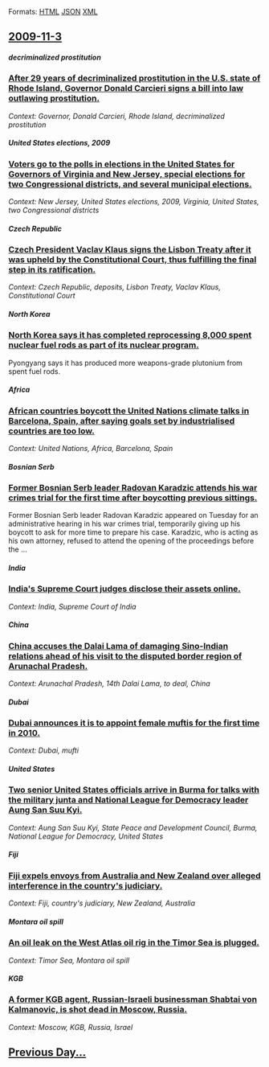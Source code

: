 
Formats: [HTML](2009/11/3/index.html)  [JSON](2009/11/3/index.json)  [XML](2009/11/3/index.xml)  

## [2009-11-3](/news/2009/11/3/index.md)

##### decriminalized prostitution
### [ After 29 years of decriminalized prostitution in the U.S. state of Rhode Island, Governor Donald Carcieri signs a bill into law outlawing prostitution. ](/news/2009/11/3/after-29-years-of-decriminalized-prostitution-in-the-u-s-state-of-rhode-island-governor-donald-carcieri-signs-a-bill-into-law-outlawing-p.md)
_Context: Governor, Donald Carcieri, Rhode Island, decriminalized prostitution_

##### United States elections, 2009
### [ Voters go to the polls in elections in the United States for Governors of Virginia and New Jersey, special elections for two Congressional districts, and several municipal elections. ](/news/2009/11/3/voters-go-to-the-polls-in-elections-in-the-united-states-for-governors-of-virginia-and-new-jersey-special-elections-for-two-congressional.md)
_Context: New Jersey, United States elections, 2009, Virginia, United States, two Congressional districts_

##### Czech Republic
### [ Czech President Vaclav Klaus signs the Lisbon Treaty after it was upheld by the Constitutional Court, thus fulfilling the final step in its ratification. ](/news/2009/11/3/czech-president-va-clav-klaus-signs-the-lisbon-treaty-after-it-was-upheld-by-the-constitutional-court-thus-fulfilling-the-final-step-in-it.md)
_Context: Czech Republic, deposits, Lisbon Treaty, Vaclav Klaus, Constitutional Court_

##### North Korea
### [ North Korea says it has completed reprocessing 8,000 spent nuclear fuel rods as part of its nuclear program. ](/news/2009/11/3/north-korea-says-it-has-completed-reprocessing-8-000-spent-nuclear-fuel-rods-as-part-of-its-nuclear-program.md)
Pyongyang says it has produced more weapons-grade plutonium from spent fuel rods.

##### Africa
### [ African countries boycott the United Nations climate talks in Barcelona, Spain, after saying goals set by industrialised countries are too low. ](/news/2009/11/3/african-countries-boycott-the-united-nations-climate-talks-in-barcelona-spain-after-saying-goals-set-by-industrialised-countries-are-too.md)
_Context: United Nations, Africa, Barcelona, Spain_

##### Bosnian Serb
### [ Former Bosnian Serb leader Radovan Karadzic attends his war crimes trial for the first time after boycotting previous sittings. ](/news/2009/11/3/former-bosnian-serb-leader-radovan-karada3-4ia-attends-his-war-crimes-trial-for-the-first-time-after-boycotting-previous-sittings.md)
Former Bosnian Serb leader Radovan Karadzic appeared on Tuesday for an administrative hearing in his war crimes trial, temporarily giving up his boycott to ask for more time to prepare his case. Karadzic, who is acting as his own attorney, refused to attend the opening of the proceedings before the ...

##### India
### [ India's Supreme Court judges disclose their assets online. ](/news/2009/11/3/india-s-supreme-court-judges-disclose-their-assets-online.md)
_Context: India, Supreme Court of India_

##### China
### [ China accuses the Dalai Lama of damaging Sino-Indian relations ahead of his visit to the disputed border region of Arunachal Pradesh. ](/news/2009/11/3/china-accuses-the-dalai-lama-of-damaging-sino-indian-relations-ahead-of-his-visit-to-the-disputed-border-region-of-arunachal-pradesh.md)
_Context: Arunachal Pradesh, 14th Dalai Lama, to deal, China_

##### Dubai
### [ Dubai announces it is to appoint female muftis for the first time in 2010. ](/news/2009/11/3/dubai-announces-it-is-to-appoint-female-muftis-for-the-first-time-in-2010.md)
_Context: Dubai, mufti_

##### United States
### [ Two senior United States officials arrive in Burma for talks with the military junta and National League for Democracy leader Aung San Suu Kyi. ](/news/2009/11/3/two-senior-united-states-officials-arrive-in-burma-for-talks-with-the-military-junta-and-national-league-for-democracy-leader-aung-san-suu.md)
_Context: Aung San Suu Kyi, State Peace and Development Council, Burma, National League for Democracy, United States_

##### Fiji
### [ Fiji expels envoys from Australia and New Zealand over alleged interference in the country's judiciary. ](/news/2009/11/3/fiji-expels-envoys-from-australia-and-new-zealand-over-alleged-interference-in-the-country-s-judiciary.md)
_Context: Fiji, country's judiciary, New Zealand, Australia_

##### Montara oil spill
### [ An oil leak on the West Atlas oil rig in the Timor Sea is plugged. ](/news/2009/11/3/an-oil-leak-on-the-west-atlas-oil-rig-in-the-timor-sea-is-plugged.md)
_Context: Timor Sea, Montara oil spill_

##### KGB
### [ A former KGB agent, Russian-Israeli businessman Shabtai von Kalmanovic, is shot dead in Moscow, Russia. ](/news/2009/11/3/a-former-kgb-agent-russian-israeli-businessman-shabtai-von-kalmanovic-is-shot-dead-in-moscow-russia.md)
_Context: Moscow, KGB, Russia, Israel_

## [Previous Day...](/news/2009/11/2/index.md)

